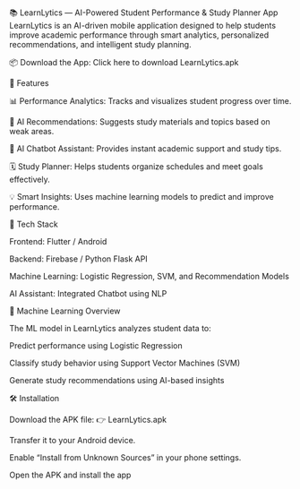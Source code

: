 📚 LearnLytics — AI-Powered Student Performance & Study Planner App
LearnLytics is an AI-driven mobile application designed to help students improve academic performance through smart analytics, personalized recommendations, and intelligent study planning.

📦 Download the App: Click here to download LearnLytics.apk

🚀 Features

📊 Performance Analytics: Tracks and visualizes student progress over time.

🧠 AI Recommendations: Suggests study materials and topics based on weak areas.

🤖 AI Chatbot Assistant: Provides instant academic support and study tips.

🗓️ Study Planner: Helps students organize schedules and meet goals effectively.

💡 Smart Insights: Uses machine learning models to predict and improve performance.

🧩 Tech Stack

Frontend: Flutter / Android

Backend: Firebase / Python Flask API

Machine Learning: Logistic Regression, SVM, and Recommendation Models

AI Assistant: Integrated Chatbot using NLP

🧠 Machine Learning Overview

The ML model in LearnLytics analyzes student data to:

Predict performance using Logistic Regression

Classify study behavior using Support Vector Machines (SVM)

Generate study recommendations using AI-based insights

🛠️ Installation

Download the APK file:
👉 LearnLytics.apk

Transfer it to your Android device.

Enable “Install from Unknown Sources” in your phone settings.

Open the APK and install the app
